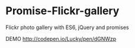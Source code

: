 # Promise-Flickr-gallery
Flickr photo gallery with ES6, jQuery and promises

DEMO http://codepen.io/Lucky/pen/dGNWzp
